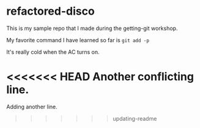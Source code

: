 # refactored-disco
This is my sample repo that I made during the getting-git workshop.

My favorite command I have learned so far is `git add -p`

It's really cold when the AC turns on.

<<<<<<< HEAD
Another conflicting line.
=======
Adding another line.
>>>>>>> updating-readme
